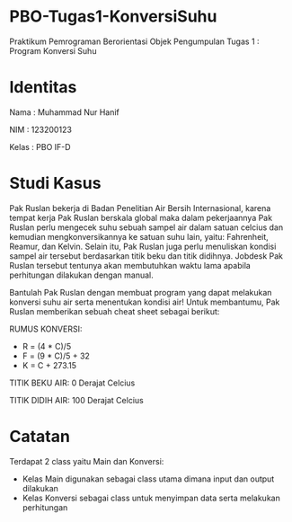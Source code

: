 # PBO-Tugas1-KonversiSuhu
Praktikum Pemrograman Berorientasi Objek
Pengumpulan Tugas 1 : Program Konversi Suhu

# Identitas
Nama : Muhammad Nur Hanif

NIM : 123200123

Kelas : PBO IF-D

# Studi Kasus
Pak Ruslan bekerja di Badan Penelitian Air Bersih Internasional, karena tempat kerja Pak Ruslan berskala global maka dalam pekerjaannya Pak Ruslan perlu mengecek suhu sebuah sampel air dalam satuan celcius dan kemudian mengkonversikannya ke satuan suhu lain, yaitu: Fahrenheit, Reamur, dan Kelvin. Selain itu, Pak Ruslan juga perlu menuliskan kondisi sampel air tersebut berdasarkan titik beku dan titik didihnya. Jobdesk Pak Ruslan tersebut tentunya akan membutuhkan waktu lama apabila perhitungan dilakukan dengan manual.

Bantulah Pak Ruslan dengan membuat program yang dapat melakukan konversi suhu air serta menentukan kondisi air!  Untuk membantumu, Pak Ruslan memberikan sebuah cheat sheet sebagai berikut:

RUMUS KONVERSI:
- R = (4 * C)/5
- F = (9 * C)/5 + 32
- K = C + 273.15


TITIK BEKU AIR: 0 Derajat Celcius

TITIK DIDIH AIR: 100 Derajat Celcius


# Catatan
Terdapat 2 class yaitu Main dan Konversi:
- Kelas Main digunakan sebagai class utama dimana input dan output dilakukan
- Kelas Konversi sebagai class untuk menyimpan data serta melakukan perhitungan
